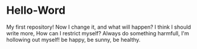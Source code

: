 # Hello-Word
  My first repository!
Now I change it, and what will happen?
I think I should write more, How can I restrict myself?
Always do something harmfull, I'm hollowing out myself!
be happy, be sunny, be healthy.

